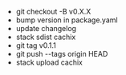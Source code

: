 - git checkout -B v0.X.X
- bump version in package.yaml
- update changelog
- stack sdist cachix
- git tag v0.1.1
- git push --tags origin HEAD
- stack upload cachix
